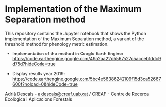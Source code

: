 # Implementation of the Maximum Separation method

This repository contains the Jupyter notebook that shows the Python implementation of the Maximum Separation method, a variant of the threshold method for phenology metric estimation. 

- Implementation of the method in Google Earth Engine: 
https://code.earthengine.google.com/49a2aa22d5567527c5acceb1ddc9d75d?hideCode=true

- Display results year 2019:
https://code.earthengine.google.com/5bc4e56386242109f15d3ca52667600f?noload=0&hideCode=true

Adrià Descals - a.descals@creaf.uab.cat / CREAF - Centre de Recerca Ecològica i Aplicacions Forestals
